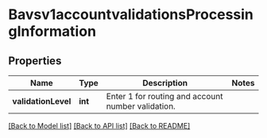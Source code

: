 # Bavsv1accountvalidationsProcessingInformation

## Properties
Name | Type | Description | Notes
------------ | ------------- | ------------- | -------------
**validationLevel** | **int** | Enter 1 for routing and account number validation. | 

[[Back to Model list]](../README.md#documentation-for-models) [[Back to API list]](../README.md#documentation-for-api-endpoints) [[Back to README]](../README.md)


